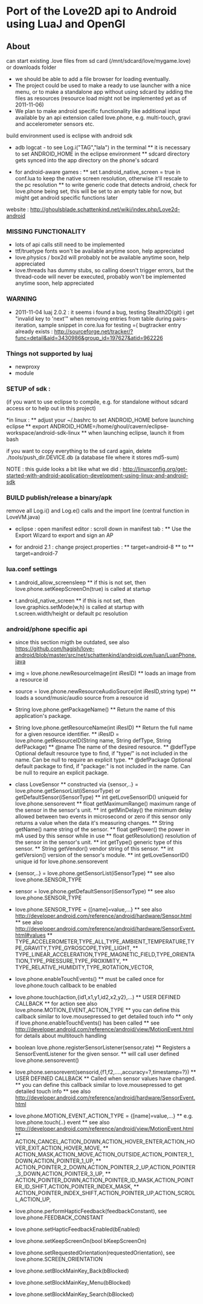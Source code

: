 Port of the Love2D api to Android using LuaJ and OpenGl
=======================================================

About
-----

can start existing .love files from sd card (/mnt/sdcard/love/mygame.love) or downloads folder
* we should be able to add a file browser for loading eventually.
* The project could be used to make a ready to use launcher with a nice menu, or to make a standalone app without using sdcard by adding the files as resources (resource load might not be implemented yet as of 2011-11-06)
* We plan to make android specific functionality like additional input available by an api extension called love.phone, e.g. multi-touch, gravi and accelerometer sensors etc.

build environment used is eclipse with android sdk

* adb logcat - to see Log.i("TAG","lala") in the terminal
** it is necessary to set ANDROID_HOME in the eclipse environment
** sdcard directory gets synced into the app directory on the phone's sdcard

* for android-aware games :
** set t.android_native_screen = true in conf.lua to keep the native screen resolution, otherwise it'll rescale to the pc resolution
** to write generic code that detects android, check for love.phone being set, this will be set to an empty table for now, but might get android specific functions later

website : http://ghoulsblade.schattenkind.net/wiki/index.php/Love2d-android

### MISSING FUNCTIONALITY
* lots of api calls still need to be implemented
* ttf/truetype fonts won't be available anytime soon, help appreciated
* love.physics / box2d will probably not be available anytime soon, help appreciated
* love.threads has dummy stubs, so calling doesn't trigger errors, but the thread-code will never be executed, probably won't be implemented anytime soon, help appreciated

### WARNING
* 2011-11-04 luaj 2.0.2 : it seems i found a bug, testing Stealth2D(git) i get "invalid key to 'next'" when removing entries from table during pairs-iteration, sample snippet in core.lua for testing =(
	bugtracker entry already exists : http://sourceforge.net/tracker/?func=detail&aid=3430986&group_id=197627&atid=962226

### Things not supported by luaj
* newproxy
* module

### SETUP of sdk : 
(if you want to use eclipse to compile, e.g. for standalone without sdcard access or to help out in this project) 

*in linux : 
** adjust your ~/.bashrc to set ANDROID_HOME before launching eclipse
** export ANDROID_HOME=/home/ghoul/cavern/eclipse-workspace/android-sdk-linux
** when launching eclipse, launch it from bash 

if you want to copy everything to the sd card again, delete ./tools/push_dir.DEVICE.db  (a database file where it stores md5-sum)

NOTE : this guide looks a bit like what we did : http://linuxconfig.org/get-started-with-android-application-development-using-linux-and-android-sdk

### BUILD publish/release a binary/apk

remove all Log.i() and Log.e() calls and the import line (central function in LoveVM.java)

* eclipse : open manifest editor : scroll down in manifest tab : 
** Use the Export Wizard to export and sign an AP

* for android 2.1 : change project.properties : 
** target=android-8
** to
** target=android-7

### lua.conf settings 

* t.android_allow_screensleep
** if this is not set, then love.phone.setKeepScreenOn(true) is called at startup

* t.android_native_screen
** if this is not set, then love.graphics.setMode(w,h) is called at startup with t.screen.width/height or default pc resolution

### android/phone specific api 


* since this section migth be outdated, see also https://github.com/hagish/love-android/blob/master/src/net/schattenkind/androidLove/luan/LuanPhone.java


* img = love.phone.newResourceImage(int iResID)
** loads an image from a resource id


* source = love.phone.newResourceAudioSource(int iResID,string type)
** loads a sound/music/audio source from a resource id


* String love.phone.getPackageName()
** Return the name of this application's package.


* String love.phone.getResourceName(int iResID)
** Return the full name for a given resource identifier.
** iResID = love.phone.getResourceID(String name, String defType, String defPackage)
** @name The name of the desired resource.
** @defType Optional default resource type to find, if "type/" is not included in the name. Can be null to require an explicit type.
** @defPackage Optional default package to find, if "package:" is not included in the name. Can be null to require an explicit package.


* class LoveSensor
** constructed via {sensor,..} = love.phone.getSensorList(iSensorType)  or getDefaultSensor(iSensorType)
** int 	getLoveSensorID()	uniqueid for love.phone.sensorevent
** float 	getMaximumRange()	maximum range of the sensor in the sensor's unit. 
** int 	getMinDelay()		the minimum delay allowed between two events in microsecond or zero if this sensor only returns a value when the data it's measuring changes. 
** String 	getName()			name string of the sensor. 
** float 	getPower()			the power in mA used by this sensor while in use 
** float 	getResolution()		resolution of the sensor in the sensor's unit. 
** int 	getType()			generic type of this sensor. 
** String 	getVendor()			vendor string of this sensor. 
** int 	getVersion() 		version of the sensor's module. 
** int		getLoveSensorID()	unique id for love.phone.sensorevent


* {sensor,..} = love.phone.getSensorList(iSensorType)
** see also love.phone.SENSOR_TYPE


* sensor = love.phone.getDefaultSensor(iSensorType)
** see also love.phone.SENSOR_TYPE


* love.phone.SENSOR_TYPE = {[name]=value,...}
** see also http://developer.android.com/reference/android/hardware/Sensor.html
** see also http://developer.android.com/reference/android/hardware/SensorEvent.html#values
** TYPE_ACCELEROMETER,TYPE_ALL,TYPE_AMBIENT_TEMPERATURE,TYPE_GRAVITY,TYPE_GYROSCOPE,TYPE_LIGHT,
** TYPE_LINEAR_ACCELERATION,TYPE_MAGNETIC_FIELD,TYPE_ORIENTATION,TYPE_PRESSURE,TYPE_PROXIMITY,
** TYPE_RELATIVE_HUMIDITY,TYPE_ROTATION_VECTOR,


* love.phone.enableTouchEvents()
** must be called once for love.phone.touch callback to be enabled


* love.phone.touch(action,{id1,x1,y1,id2,x2,y2},...)
** USER DEFINED CALLBACK
** for action see also love.phone.MOTION_EVENT_ACTION_TYPE
** you can define this callback similar to love.mousepressed to get detailed touch info
** only if love.phone.enableTouchEvents() has been called
** see http://developer.android.com/reference/android/view/MotionEvent.html for details about multitouch handling


* boolean love.phone.registerSensorListener(sensor,rate)
** Registers a SensorEventListener for the given sensor.
** will call user defined love.phone.sensorevent()


* love.phone.sensorevent(sensorid,{f1,f2,....,accuracy=?,timestamp=?})
** USER DEFINED CALLBACK
** Called when sensor values have changed.
** you can define this callback similar to love.mousepressed to get detailed touch info
** see also http://developer.android.com/reference/android/hardware/SensorEvent.html
		

* love.phone.MOTION_EVENT_ACTION_TYPE = {[name]=value,...} 
** e.g. love.phone.touch(..) event
** see also http://developer.android.com/reference/android/view/MotionEvent.html
** ACTION_CANCEL,ACTION_DOWN,ACTION_HOVER_ENTER,ACTION_HOVER_EXIT,ACTION_HOVER_MOVE,
** ACTION_MASK,ACTION_MOVE,ACTION_OUTSIDE,ACTION_POINTER_1_DOWN,ACTION_POINTER_1_UP,
** ACTION_POINTER_2_DOWN,ACTION_POINTER_2_UP,ACTION_POINTER_3_DOWN,ACTION_POINTER_3_UP,
** ACTION_POINTER_DOWN,ACTION_POINTER_ID_MASK,ACTION_POINTER_ID_SHIFT,ACTION_POINTER_INDEX_MASK,
** ACTION_POINTER_INDEX_SHIFT,ACTION_POINTER_UP,ACTION_SCROLL,ACTION_UP,

* love.phone.performHapticFeedback(feedbackConstant), see love.phone.FEEDBACK_CONSTANT
* love.phone.setHapticFeedbackEnabled(bEnabled)

* love.phone.setKeepScreenOn(bool bKeepScreenOn)

* love.phone.setRequestedOrientation(requestedOrientation), see love.phone.SCREEN_ORIENTATION

* love.phone.setBlockMainKey_Back(bBlocked)
* love.phone.setBlockMainKey_Menu(bBlocked)
* love.phone.setBlockMainKey_Search(bBlocked)
